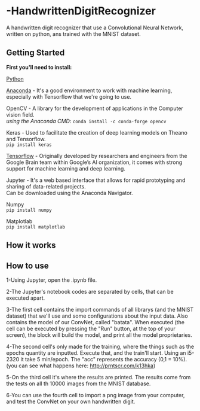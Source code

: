 # -HandwrittenDigitRecognizer
A handwritten digit recognizer that use a Convolutional Neural Network, written on python, ans trained with the MNIST dataset.

## Getting Started
**First you'll need to install:**

[Python](https://www.python.org/downloads/)

[Anaconda](https://www.anaconda.com/download/) - It's a good environment to work with machine learning, especially with Tensorflow that we're going to use.  

OpenCV - A library for the development of applications in the Computer vision field.  
*using the Anaconda CMD*: `conda install -c conda-forge opencv`

Keras - Used to facilitate the creation of deep learning models on Theano and Tensorflow.  
`pip install keras`

[Tensorflow](https://www.tensorflow.org/install/) - Originally developed by researchers and engineers from the Google Brain team within Google’s AI organization, it comes with strong support for machine learning and deep learning.  

Jupyter - It's a web based interface that allows for rapid prototyping and sharing of data-related projects.  
Can be downloaded using the Anaconda Navigator.

Numpy  
`pip install numpy`

Matplotlab  
`pip install matplotlab`  

## How it works
## How to use

 1-Using Jupyter, open the .ipynb file.

 2-The Jupyter's notebook codes are separated by cells, that can be executed apart.

 3-The first cell contains the import commands of all librarys (and the MNIST dataset) that we'll use and some configurations about the    input data. Also contains the model of our ConvNet, called "batata". When executed (the cell can be executed by pressing the "Run"      button, at the top of your screen), the block will build the model, and print all the model proprietaries. 

 4-The second cell's only made for the training, where the things such as the epochs quantity are inputted. Execute that, and the          train'll start. Using an i5-2320 it take 5 min/epoch. The "acc" represents the accuracy (0,1 = 10%).
   (you can see what happens here: http://prntscr.com/k13hka)

 5-On the third cell it's where the results are printed. The results come from the tests on all th 10000 images from the MNIST database.

 6-You can use the fourth cell to import a png image from your computer, and test the ConvNet on your own handwritten digit.

